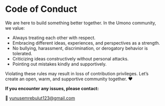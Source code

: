 # Code of Conduct

We are here to build something better together.
In the Umono community, we value:

- Always treating each other with respect.
- Embracing different ideas, experiences, and perspectives as a strength.
- No bullying, harassment, discrimination, or derogatory behavior is tolerated.
- Criticizing ideas constructively without personal attacks.
- Pointing out mistakes kindly and supportively.

Violating these rules may result in loss of contribution privileges.
Let’s create an open, warm, and supportive community together. ❤️

**If you encounter any issues, please contact:**

📧 yunusemrebulut123@gmail.com
